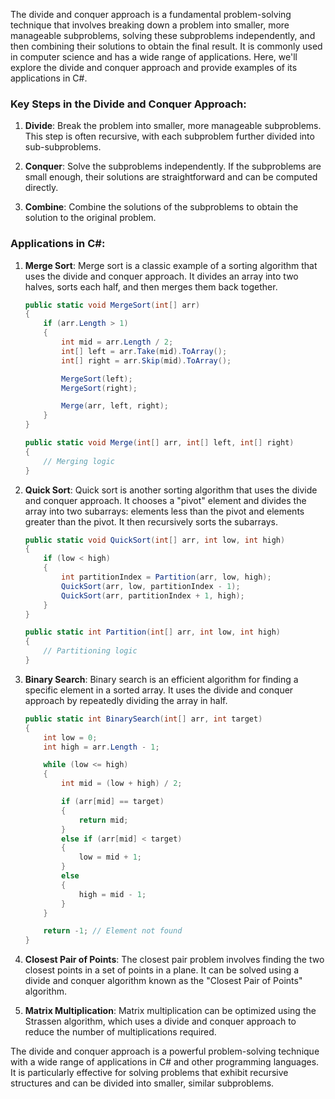 The divide and conquer approach is a fundamental problem-solving technique that involves breaking down a problem into smaller, more manageable subproblems, solving these subproblems independently, and then combining their solutions to obtain the final result. It is commonly used in computer science and has a wide range of applications. Here, we'll explore the divide and conquer approach and provide examples of its applications in C#.

### Key Steps in the Divide and Conquer Approach:

1. **Divide**: Break the problem into smaller, more manageable subproblems. This step is often recursive, with each subproblem further divided into sub-subproblems.

2. **Conquer**: Solve the subproblems independently. If the subproblems are small enough, their solutions are straightforward and can be computed directly.

3. **Combine**: Combine the solutions of the subproblems to obtain the solution to the original problem.

### Applications in C#:

1. **Merge Sort**: Merge sort is a classic example of a sorting algorithm that uses the divide and conquer approach. It divides an array into two halves, sorts each half, and then merges them back together.

   ```csharp
   public static void MergeSort(int[] arr)
   {
       if (arr.Length > 1)
       {
           int mid = arr.Length / 2;
           int[] left = arr.Take(mid).ToArray();
           int[] right = arr.Skip(mid).ToArray();

           MergeSort(left);
           MergeSort(right);

           Merge(arr, left, right);
       }
   }

   public static void Merge(int[] arr, int[] left, int[] right)
   {
       // Merging logic
   }
   ```

2. **Quick Sort**: Quick sort is another sorting algorithm that uses the divide and conquer approach. It chooses a "pivot" element and divides the array into two subarrays: elements less than the pivot and elements greater than the pivot. It then recursively sorts the subarrays.

   ```csharp
   public static void QuickSort(int[] arr, int low, int high)
   {
       if (low < high)
       {
           int partitionIndex = Partition(arr, low, high);
           QuickSort(arr, low, partitionIndex - 1);
           QuickSort(arr, partitionIndex + 1, high);
       }
   }

   public static int Partition(int[] arr, int low, int high)
   {
       // Partitioning logic
   }
   ```

3. **Binary Search**: Binary search is an efficient algorithm for finding a specific element in a sorted array. It uses the divide and conquer approach by repeatedly dividing the array in half.

   ```csharp
   public static int BinarySearch(int[] arr, int target)
   {
       int low = 0;
       int high = arr.Length - 1;

       while (low <= high)
       {
           int mid = (low + high) / 2;

           if (arr[mid] == target)
           {
               return mid;
           }
           else if (arr[mid] < target)
           {
               low = mid + 1;
           }
           else
           {
               high = mid - 1;
           }
       }

       return -1; // Element not found
   }
   ```

4. **Closest Pair of Points**: The closest pair problem involves finding the two closest points in a set of points in a plane. It can be solved using a divide and conquer algorithm known as the "Closest Pair of Points" algorithm.

5. **Matrix Multiplication**: Matrix multiplication can be optimized using the Strassen algorithm, which uses a divide and conquer approach to reduce the number of multiplications required.

The divide and conquer approach is a powerful problem-solving technique with a wide range of applications in C# and other programming languages. It is particularly effective for solving problems that exhibit recursive structures and can be divided into smaller, similar subproblems.